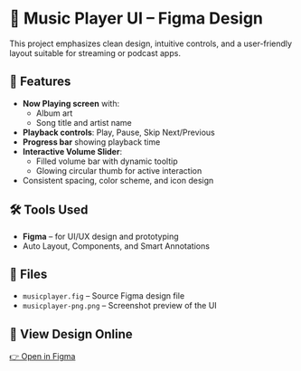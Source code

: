 # 🎵 Music Player UI – Figma Design

This project emphasizes clean design, intuitive controls, and a user-friendly layout suitable for streaming or podcast apps.

## 🧩 Features
- **Now Playing screen** with:
  - Album art
  - Song title and artist name
- **Playback controls**: Play, Pause, Skip Next/Previous
- **Progress bar** showing playback time
- **Interactive Volume Slider**:
  - Filled volume bar with dynamic tooltip
  - Glowing circular thumb for active interaction
- Consistent spacing, color scheme, and icon design

## 🛠️ Tools Used
- **Figma** – for UI/UX design and prototyping
- Auto Layout, Components, and Smart Annotations

## 📁 Files
- `musicplayer.fig` – Source Figma design file
- `musicplayer-png.png` – Screenshot preview of the UI

## 🔗 View Design Online
[👉 Open in Figma]([https://www.figma.com/file/YOUR-FIGMA-LINK](https://www.figma.com/design/sJ7BsKb54u7WcT9nNpsMYa/musicplayer?node-id=0-1&t=NedgWICNj7Lum3qR-1))  
